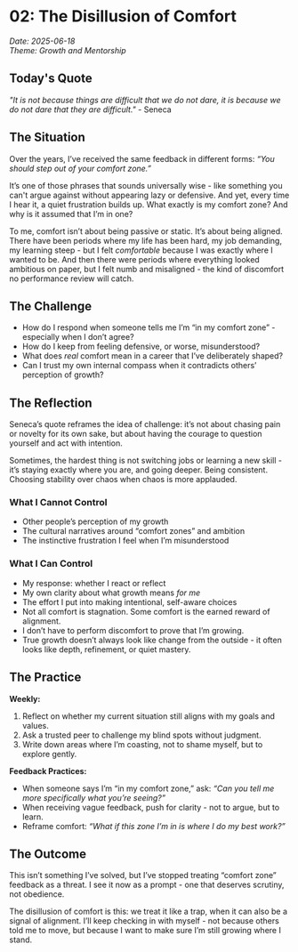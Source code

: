 # 02: The Disillusion of Comfort

*Date: 2025-06-18*  
*Theme: Growth and Mentorship*

## Today's Quote

*"It is not because things are difficult that we do not dare, it is because we do not dare that they are difficult."* - Seneca

## The Situation

Over the years, I’ve received the same feedback in different forms: *“You should step out of your comfort zone.”*

It’s one of those phrases that sounds universally wise - like something you can't argue against without appearing lazy or defensive. And yet, every time I hear it, a quiet frustration builds up. What exactly is my comfort zone? And why is it assumed that I’m in one?

To me, comfort isn’t about being passive or static. It’s about being aligned. There have been periods where my life has been hard, my job demanding, my learning steep - but I felt *comfortable* because I was exactly where I wanted to be. And then there were periods where everything looked ambitious on paper, but I felt numb and misaligned - the kind of discomfort no performance review will catch.

## The Challenge

- How do I respond when someone tells me I’m “in my comfort zone” - especially when I don’t agree?
- How do I keep from feeling defensive, or worse, misunderstood?
- What does *real* comfort mean in a career that I’ve deliberately shaped?
- Can I trust my own internal compass when it contradicts others’ perception of growth?

## The Reflection

Seneca’s quote reframes the idea of challenge: it’s not about chasing pain or novelty for its own sake, but about having the courage to question yourself and act with intention. 

Sometimes, the hardest thing is not switching jobs or learning a new skill - it’s staying exactly where you are, and going deeper. Being consistent. Choosing stability over chaos when chaos is more applauded.

### What I Cannot Control

- Other people’s perception of my growth  
- The cultural narratives around “comfort zones” and ambition  
- The instinctive frustration I feel when I’m misunderstood  

### What I Can Control

- My response: whether I react or reflect  
- My own clarity about what growth means *for me*  
- The effort I put into making intentional, self-aware choices  
- Not all comfort is stagnation. Some comfort is the earned reward of alignment.  
- I don’t have to perform discomfort to prove that I’m growing.  
- True growth doesn’t always look like change from the outside - it often looks like depth, refinement, or quiet mastery.  

## The Practice

**Weekly:**
1. Reflect on whether my current situation still aligns with my goals and values.
2. Ask a trusted peer to challenge my blind spots without judgment.
3. Write down areas where I’m coasting, not to shame myself, but to explore gently.

**Feedback Practices:**
- When someone says I’m “in my comfort zone,” ask: *“Can you tell me more specifically what you’re seeing?”*
- When receiving vague feedback, push for clarity - not to argue, but to learn.
- Reframe comfort: *“What if this zone I’m in is where I do my best work?”*

## The Outcome

This isn’t something I’ve solved, but I’ve stopped treating “comfort zone” feedback as a threat. I see it now as a prompt - one that deserves scrutiny, not obedience.

The disillusion of comfort is this: we treat it like a trap, when it can also be a signal of alignment. I’ll keep checking in with myself - not because others told me to move, but because I want to make sure I’m still growing where I stand.